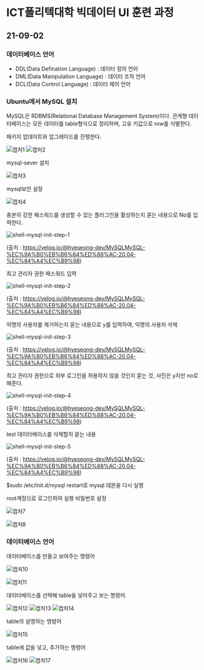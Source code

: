 # ICT폴리텍대학 빅데이터 UI 훈련 과정

## 21-09-02

### 데이터베이스 언어

+ DDL(Data Defination Language) : 데이터 정의 언어
+ DML(Data Manipulation Language) : 데이터 조작 언어
+ DCL(Data Control Language) : 데이터 제어 언어

### Ubuntu에서 MySQL 설치

MySQL은 RDBMS(Relational Database Management System)이다. 관계형 데이터베이스는 모든 데이터를 table형식으로 정리하며, 고유 키값으로 row를 식별한다.

패키지 업데이트와 업그레이드를 진행한다.

![캡처1](https://user-images.githubusercontent.com/76871728/131810432-26324880-1537-4a9e-a9f3-317fe8cb588f.PNG)
![캡처2](https://user-images.githubusercontent.com/76871728/131810609-0e043ee3-e7f4-4125-a488-64a1ad1e7b24.PNG)

mysql-sever 설치

![캡처3](https://user-images.githubusercontent.com/76871728/131810777-9800cb54-aa96-469d-a2df-10ec3afac4d0.PNG)

mysql보안 설정

![캡처4](https://user-images.githubusercontent.com/76871728/131810872-22605f01-5f27-47a8-b1be-ab4a54057c2f.PNG)

충분히 강한 패스워드를 생성할 수 있는 플러그인을 활성하는지 묻는 내용으로 No를 입력한다.

![shell-mysql-init-step-1](https://user-images.githubusercontent.com/76871728/131811301-3ea20834-d35f-43d7-a803-02cfaf4c1e50.png)

(출처 : https://velog.io/@hyeseong-dev/MySQLMySQL-%EC%9A%B0%EB%B6%84%ED%88%AC-20.04-%EC%84%A4%EC%B9%98)

최고 관리자 권한 패스워드 입력

![shell-mysql-init-step-2](https://user-images.githubusercontent.com/76871728/131811553-1ccb0770-adf3-4226-b1ad-735a0c2599a6.png)

(출처 : https://velog.io/@hyeseong-dev/MySQLMySQL-%EC%9A%B0%EB%B6%84%ED%88%AC-20.04-%EC%84%A4%EC%B9%98)

익명의 사용자를 제거하는지 묻는 내용으로 y를 입력하여, 익명의 사용자 삭제

![shell-mysql-init-step-3](https://user-images.githubusercontent.com/76871728/131812088-e21e435b-c0f9-4962-9758-d3b339fa06ed.png)

(출처 : https://velog.io/@hyeseong-dev/MySQLMySQL-%EC%9A%B0%EB%B6%84%ED%88%AC-20.04-%EC%84%A4%EC%B9%98)

최고 관리자 권한으로 외부 로그인을 허용하지 않을 것인지 묻는 것, 사진은 y지만 no로 해준다.

![shell-mysql-init-step-4](https://user-images.githubusercontent.com/76871728/131812245-fbe935aa-0485-42d2-85f3-9db89569ecaf.png)

(출처 : https://velog.io/@hyeseong-dev/MySQLMySQL-%EC%9A%B0%EB%B6%84%ED%88%AC-20.04-%EC%84%A4%EC%B9%98)

test 데이터베이스를 삭제할지 묻는 내용

![shell-mysql-init-step-5](https://user-images.githubusercontent.com/76871728/131812576-f008effa-64a0-49e0-bc63-0a2b932e71dc.png)

(출처 : https://velog.io/@hyeseong-dev/MySQLMySQL-%EC%9A%B0%EB%B6%84%ED%88%AC-20.04-%EC%84%A4%EC%B9%98)

$sudo /etc/init.d/mysql restart로 mysql 데몬을 다시 실행

root계정으로 로그인하여 실행
비밀번호 설정

![캡처7](https://user-images.githubusercontent.com/76871728/131812871-1cdac6e6-008b-4585-b9bd-25a871242aef.PNG)

![캡처8](https://user-images.githubusercontent.com/76871728/131813252-b01170b9-a480-4858-a62c-fa583715eefd.PNG)

### 데이터베이스 언어

데이터베이스를 만들고 보여주는 명령어

![캡처10](https://user-images.githubusercontent.com/76871728/131813509-d9ad2d0a-0635-412b-a274-ae194e8fc248.PNG)

![캡처11](https://user-images.githubusercontent.com/76871728/131813544-17deaf79-af46-4cd9-8963-1a5b64b1f8fe.PNG)

데이터베이스를 선택해 table을 넣어주고 보는 명령어.

![캡처12](https://user-images.githubusercontent.com/76871728/131813718-fec89c5f-b1bd-4cd3-a0de-6a83ba86318a.PNG)
![캡처13](https://user-images.githubusercontent.com/76871728/131813726-8826b781-84cb-4cf0-8655-e80770f42697.PNG)
![캡처14](https://user-images.githubusercontent.com/76871728/131813851-c5271b20-73de-495e-aee5-6c0607e673b8.PNG)

table의 설명하는 명령어

![캡처15](https://user-images.githubusercontent.com/76871728/131813971-f8c8837d-c776-4eb7-b443-6ee0b9eb67e3.PNG)

table에 값을 넣고, 추가하는 명령어

![캡처16](https://user-images.githubusercontent.com/76871728/131814059-a73de99c-0ee4-443b-a6d9-95e2be18fbb7.PNG)
![캡처17](https://user-images.githubusercontent.com/76871728/131814063-80799015-15a8-41c9-ac78-fdb9dbd1ec01.PNG)
